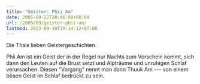 ```yaml
---
title: "Geister: Phii Am"
date: 2005-09-22T20:46:00+00:00
url: /2005/09/geister-phii-am/
lastmod: 2023-09-10T19:14:12+07:00
---
```

Die Thais lieben Geistergeschichten.

Phii Am ist ein Geist der in der Regel nur Nachts zum Vorschein kommt, sich dann den Leuten auf die Brust setzt und Alpträume und unruhigen Schlaf verursachen. Diesen "Vorgang" nennt man dann Thuuk Am --- von einem bösen Geist im Schlaf bedrückt zu sein.
